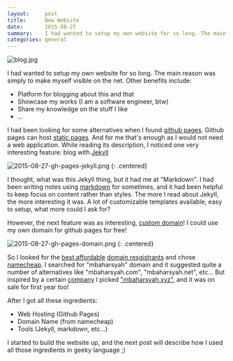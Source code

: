 ```yaml
---
layout:     post
title:      New Website
date:       2015-08-27
summary:    I had wanted to setup my own website for so long. The main reason was simply to make myself visible on the net. I used Jekyll hosted in Github Pages
categories: general
---
```

![blog.jpg]({{site.baseurl}}/images/posts/blog.jpg)


I had wanted to setup my own website for so long. The main reason was simply to make myself visible on the net. Other benefits include:

- Platform for blogging about this and that
- Showcase my works (I am a software engineer, btw)
- Share my knowledge on the stuff I like
- ...

I had been looking for some alternatives when I found [github pages](https://pages.github.com/). Github pages can host [static pages](https://en.wikipedia.org/wiki/Static_web_page). And for me that's enough as I would not need a web application. While reading its description, I noticed one very interesting feature: blog with [Jekyll](http://jekyllrb.com)

![2015-08-27-gh-pages-jekyll.png]({{site.baseurl}}/images/posts/2015-08-27-gh-pages-jekyll.png)
{: .centered}

I thought, what was this Jekyll thing, but it had me at "Markdown". I had been writing notes using [markdown](http://daringfireball.net/projects/markdown/) for sometimes, and it had been helpful to keep focus on content rather than styles. The more I read about Jekyll, the more interesting it was. A lot of customizable templates available, easy to setup, what more could I ask for?

However, the next feature was as interesting, [custom domain](https://en.wikipedia.org/wiki/Domain_name)! I could use my own domain for github pages for free!

![2015-08-27-gh-pages-domain.png]({{site.baseurl}}/images/posts/2015-08-27-gh-pages-domain.png)
{: .centered}

So I looked for the [best affordable](lifehacker.com/5943452/five-best-domain-name-registrars) [domain resgistrants](https://en.wikipedia.org/wiki/Domain_name_registrar) and chose [namecheap](https://manage.www.namecheap.com/). I searched for "mbaharsyah" domain and it suggested quite a number of alternatives like "mbaharsyah.com", "mbaharsyah.net", etc... But inspired by a certain [company](https://abc.xyz/) I picked ["mbaharsyah.xyz"](http://mbaharsyah.xyz), and it was on sale for first year too!

After I got all these ingredients:

- Web Hosting (Github Pages)
- Domain Name (from namecheap)
- Tools (Jekyll, markdown, etc...)

I started to build the website up, and the next post will describe how I used all those ingredients in geeky language ;)
